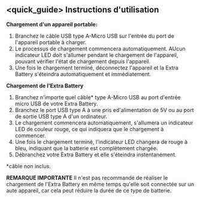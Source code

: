 ## <quick_guide> Instructions d'utilisation

**Chargement d'un appareil portable:**

1. Branchez le câble USB type A-Micro USB sur l'entrée du port de l'appareil portable à charger.
2. Le processus de chargement commencera automatiquement. AUcun indicateur LED doit s'allumer pendant le chargement de l'appareil, pouvant vérifier l'état de chargement depuis l'appareil.
3. Une fois le chargement terminé, déconnectez l'appareil et la Extra Battery s'éteindra automatiquement et immédiatement.


**Chargement de l'Extra Battery**

1. Branchez n'importe quel câble* type A-Micro USB au port d'entrée micro USB de votre Extra Battery.
2. Branchez le port USB type A à une pris ed'alimentation de 5V ou au port de sortie USB type A d'un ordinateur.
3. Le chargement commencera automatiquement, s'allumera un indicateur LED de couleur rouge, ce qui indiquera que le chargement à commencer.
4. Une fois le chargement terminé, l'indicateur LED changera de rouge à bleu, indiquant que la batterie est complètement chargée.
5. Débranchez votre Extra Battery et elle s'éteindra instentanément.


*câble non inclus.

**REMARQUE IMPORTANTE**
Il n'est pas recommandé de réaliser le chargement de l'Extra Battery en même temps qu'elle soit connectée sur un aute appareil, car cela peut réduire la durée de ce type de batterie.

